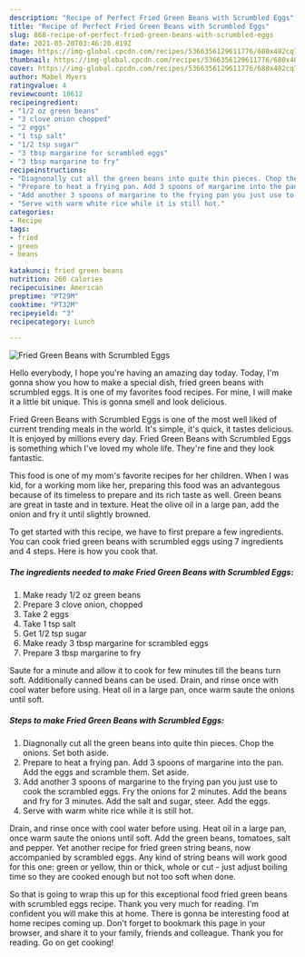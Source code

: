 ```yaml
---
description: "Recipe of Perfect Fried Green Beans with Scrumbled Eggs"
title: "Recipe of Perfect Fried Green Beans with Scrumbled Eggs"
slug: 868-recipe-of-perfect-fried-green-beans-with-scrumbled-eggs
date: 2021-05-20T03:46:20.819Z
image: https://img-global.cpcdn.com/recipes/5366356129611776/680x482cq70/fried-green-beans-with-scrumbled-eggs-recipe-main-photo.jpg
thumbnail: https://img-global.cpcdn.com/recipes/5366356129611776/680x482cq70/fried-green-beans-with-scrumbled-eggs-recipe-main-photo.jpg
cover: https://img-global.cpcdn.com/recipes/5366356129611776/680x482cq70/fried-green-beans-with-scrumbled-eggs-recipe-main-photo.jpg
author: Mabel Myers
ratingvalue: 4
reviewcount: 10612
recipeingredient:
- "1/2 oz green beans"
- "3 clove onion chopped"
- "2 eggs"
- "1 tsp salt"
- "1/2 tsp sugar"
- "3 tbsp margarine for scrambled eggs"
- "3 tbsp margarine to fry"
recipeinstructions:
- "Diagnonally cut all the green beans into quite thin pieces. Chop the onions. Set both aside."
- "Prepare to heat a frying pan. Add 3 spoons of margarine into the pan. Add the eggs and scramble them. Set aside."
- "Add another 3 spoons of margarine to the frying pan you just use to cook the scrambled eggs. Fry the onions for 2 minutes. Add the beans and fry for 3 minutes. Add the salt and sugar, steer. Add the eggs."
- "Serve with warm white rice while it is still hot."
categories:
- Recipe
tags:
- fried
- green
- beans

katakunci: fried green beans 
nutrition: 260 calories
recipecuisine: American
preptime: "PT29M"
cooktime: "PT32M"
recipeyield: "3"
recipecategory: Lunch

---
```



![Fried Green Beans with Scrumbled Eggs](https://img-global.cpcdn.com/recipes/5366356129611776/680x482cq70/fried-green-beans-with-scrumbled-eggs-recipe-main-photo.jpg)

Hello everybody, I hope you're having an amazing day today. Today, I'm gonna show you how to make a special dish, fried green beans with scrumbled eggs. It is one of my favorites food recipes. For mine, I will make it a little bit unique. This is gonna smell and look delicious.

Fried Green Beans with Scrumbled Eggs is one of the most well liked of current trending meals in the world. It's simple, it's quick, it tastes delicious. It is enjoyed by millions every day. Fried Green Beans with Scrumbled Eggs is something which I've loved my whole life. They're fine and they look fantastic.

This food is one of my mom&#39;s favorite recipes for her children. When I was kid, for a working mom like her, preparing this food was an advantegous because of its timeless to prepare and its rich taste as well. Green beans are great in taste and in texture. Heat the olive oil in a large pan, add the onion and fry it until slightly browned.


To get started with this recipe, we have to first prepare a few ingredients. You can cook fried green beans with scrumbled eggs using 7 ingredients and 4 steps. Here is how you cook that.

<!--inarticleads1-->

##### The ingredients needed to make Fried Green Beans with Scrumbled Eggs:

1. Make ready 1/2 oz green beans
1. Prepare 3 clove onion, chopped
1. Take 2 eggs
1. Take 1 tsp salt
1. Get 1/2 tsp sugar
1. Make ready 3 tbsp margarine for scrambled eggs
1. Prepare 3 tbsp margarine to fry


Saute for a minute and allow it to cook for few minutes till the beans turn soft. Additionally canned beans can be used. Drain, and rinse once with cool water before using. Heat oil in a large pan, once warm saute the onions until soft. 

<!--inarticleads2-->

##### Steps to make Fried Green Beans with Scrumbled Eggs:

1. Diagnonally cut all the green beans into quite thin pieces. Chop the onions. Set both aside.
1. Prepare to heat a frying pan. Add 3 spoons of margarine into the pan. Add the eggs and scramble them. Set aside.
1. Add another 3 spoons of margarine to the frying pan you just use to cook the scrambled eggs. Fry the onions for 2 minutes. Add the beans and fry for 3 minutes. Add the salt and sugar, steer. Add the eggs.
1. Serve with warm white rice while it is still hot.


Drain, and rinse once with cool water before using. Heat oil in a large pan, once warm saute the onions until soft. Add the green beans, tomatoes, salt and pepper. Yet another recipe for fried green string beans, now accompanied by scrambled eggs. Any kind of string beans will work good for this one: green or yellow, thin or thick, whole or cut - just adjust boiling time so they are cooked enough but not too soft when done. 

So that is going to wrap this up for this exceptional food fried green beans with scrumbled eggs recipe. Thank you very much for reading. I'm confident you will make this at home. There is gonna be interesting food at home recipes coming up. Don't forget to bookmark this page in your browser, and share it to your family, friends and colleague. Thank you for reading. Go on get cooking!
